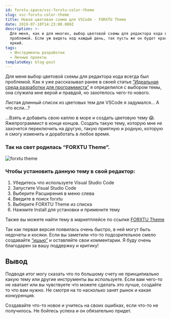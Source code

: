 ```yaml
---
id: forxtu.space/vsc-forxtu-color-theme
slug: vsc-forxtu-color-theme
title: Новая цветовая схема для VSCode - FORXTU Theme
date: 2019-07-10T14:23:00.000Z
description: >-
  Для меня, как и для многих, выбор цветовой схемы для редактора кода всегда был
  проблемой. Если уж видеть код каждый день, так пусть же он будет красочный и
  яркий. 
tags:
  - Инструменты разработки
  - Личные проекты
templateKey: blog-post
---
```

Для меня выбор цветовой схемы для редактора кода всегда был проблемой. Как я уже рассказывал ранее в своей статье [“Идеальная среда разработки для программиста”](https://forxtu.space/best-dev-environment-1/)  я определился с выбором темы, она служила мне верой и правдой, но захотелось чего-то нового.  

Листая длинный список из цветовых тем для VSCode я задумался... А что если...?

...Взять и добавить свою каплю в море и создать цветовую тему 😱. Яжепрограммист в конце концов. Создать такую тему, которую мне не захочется переключить на другую, такую приятную и родную, которую я смогу изменить и доработать в любое время.

### Так на свет родилась “FORXTU Theme”. 

![forxtu theme](/assets/forxtu-dark-frameworks.png "forxtu theme")


### Чтобы установить данную тему в свой редактор:
1. Убедитесь что используете Visual Studio Code
2. Запустите Visual Studio Code
3. Выберите Расширения в меню слева
4. Введите в поиск forxtu
5. Выберите FORXTU Theme из списка
6. Нажмите Install для установки и примените тему

Также вы можете найти тему в маркетплейсе по ссылке <a href="https://marketplace.visualstudio.com/items?itemName=forxtu.forxtu-vscode-theme" target="_blank">FORXTU Theme</a>

Так как первая версия появилась очень быстро, в ней могут быть недочеты и косяки. Если вы заметили что-то подозрительное смело создавайте <a href="https://github.com/forxtu/forxtu-vscode-theme/issues" target="_blank">“ишью”</a> и оставляйте свои комментарии. Я буду очень благодарен за вашу поддержку и критику!

## Вывод
Подводя итог могу сказать что по большому счету не принципиально какую тему или другие инструменты вы используете. Если вам чего-то не хватает или вы чувствуете что можете сделать это лучше,  создайте то что вам нужно. Не смотря на то насколько занят рынок и какая конкуренция. 

Создавайте что-то новое и учитесь на своих ошибках, если что-то не получилось. Не бойтесь успеха и он обязательно придет.
